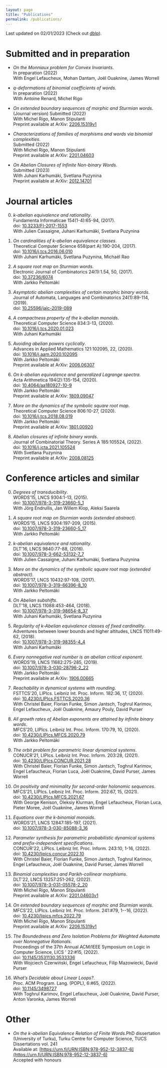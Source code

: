 ```yaml
---
layout: page
title: "Publications"
permalink: /publications/
---
```

Last updated on 02/01/2023 (Check out [dblp](https://dblp.uni-trier.de/pid/180/5763.html)).

# Submitted and in preparation

- *On the Monniaux problem for Convex Invariants*.  
In preparation (2022)    
With Engel Lefaucheux, Mohan Dantam, Joël Ouaknine, James Worrell  

- *q-deformations of binomial coefficients of words*.  
In preparation (2022)    
With Antoine Renard, Michel Rigo  

- *On extended boundary sequences of morphic and Sturmian words*.  
(Journal version) Submitted (2022)    
With Michel Rigo, Manon Stipulanti    
Preprint available at ArXiv: [2206.15319v1](https://arxiv.org/abs/2206.15319v1)

- *Characterizations of families of morphisms and words via binomial complexities*.  
Submitted (2022)    
With Michel Rigo, Manon Stipulanti    
Preprint available at ArXiv: [2201.04603](https://arxiv.org/abs/2201.04603)

- *On Abelian Closures of Infinite Non-binary Words*.  
Submitted (2023)    
With Juhani Karhumäki, Svetlana Puzynina    
Preprint available at ArXiv: [2012.14701](https://arxiv.org/abs/2012.14701)

# Journal articles 

0. *k-abelian equivalence and rationality*.  
Fundamenta Informaticae 154(1-4):65-94, (2017).  
doi: [10.3233/FI-2017-1553](https://dx.doi.org/10.3233/FI-2017-1553)    
With Julien Cassaigne, Juhani Karhumäki, Svetlana Puzynina

0. *On cardinalities of k-abelian equivalence classes*.  
Theoretical Computer Science 658(part A):190-204, (2017).  
doi: [10.1016/j.tcs.2016.06.010](https://dx.doi.org/10.1016/j.tcs.2016.06.010)    
With Juhani Karhumäki, Svetlana Puzynina, Michaël Rao

0. *A square root map on Sturmian words*.  
Electronic Journal of Combinatorics 24(1):1.54, 50, (2017).  
doi: [10.37236/6074](https://dx.doi.org/10.37236/6074)    
With Jarkko Peltomäki

0. *Asymptotic abelian complexities of certain morphic binary words*.  
Journal of Automata, Languages and Combinatorics 24(1):89-114, (2019).  
doi: [10.25596/jalc-2019-089](https://dx.doi.org/10.25596/jalc-2019-089)  

0. *A compactness property of the k-abelian monoids*.  
Theoretical Computer Science 834:3-13, (2020).  
doi: [10.1016/j.tcs.2020.01.023](https://dx.doi.org/10.1016/j.tcs.2020.01.023)    
With Juhani Karhumäki

0. *Avoiding abelian powers cyclically*.  
Advances in Applied Mathematics 121:102095, 22, (2020).  
doi: [10.1016/j.aam.2020.102095](https://dx.doi.org/10.1016/j.aam.2020.102095)    
With Jarkko Peltomäki  
Preprint available at ArXiv: [2006.06307](https://arxiv.org/abs/2006.06307)

0. *On k-abelian equivalence and generalized Lagrange spectra*.  
Acta Arithmetica 194(2):135-154, (2020).  
doi: [10.4064/aa180927-10-9](https://dx.doi.org/10.4064/aa180927-10-9)    
With Jarkko Peltomäki  
Preprint available at ArXiv: [1809.09047](https://arxiv.org/abs/1809.09047)

0. *More on the dynamics of the symbolic square root map*.  
Theoretical Computer Science 806:10-27, (2020).  
doi: [10.1016/j.tcs.2018.08.019](https://dx.doi.org/10.1016/j.tcs.2018.08.019)    
With Jarkko Peltomäki  
Preprint available at ArXiv: [1801.00920](https://arxiv.org/abs/1801.00920)

0. *Abelian closures of infinite binary words*.  
Journal of Combinatorial Theory. Series A 185:105524, (2022).  
doi: [10.1016/j.jcta.2021.105524](https://dx.doi.org/10.1016/j.jcta.2021.105524)    
With Svetlana Puzynina  
Preprint available at ArXiv: [2008.08125](https://arxiv.org/abs/2008.08125)

# Conference articles and similar 

0. *Degrees of transducibility*.  
WORDS'15, LNCS 9304:1-13, (2015).  
doi: [10.1007/978-3-319-23660-5_1](https://dx.doi.org/10.1007/978-3-319-23660-5_1)    
With Jörg Endrullis, Jan Willem Klop, Aleksi Saarela

0. *A square root map on Sturmian words (extended abstract)*.  
WORDS'15, LNCS 9304:197-209, (2015).  
doi: [10.1007/978-3-319-23660-5_17](https://dx.doi.org/10.1007/978-3-319-23660-5_17)    
With Jarkko Peltomäki

0. *k-abelian equivalence and rationality*.  
DLT'16, LNCS 9840:77-88, (2016).  
doi: [10.1007/978-3-662-53132-7_7](https://dx.doi.org/10.1007/978-3-662-53132-7_7)    
With Julien Cassaigne, Juhani Karhumäki, Svetlana Puzynina

0. *More on the dynamics of the symbolic square root map (extended abstract)*.  
WORDS'17, LNCS 10432:97-108, (2017).  
doi: [10.1007/978-3-319-66396-8_10](https://dx.doi.org/10.1007/978-3-319-66396-8_10)    
With Jarkko Peltomäki

0. *On Abelian subshifts*.  
DLT'18, LNCS 11088:453-464, (2018).  
doi: [10.1007/978-3-319-98654-8_37](https://dx.doi.org/10.1007/978-3-319-98654-8_37)    
With Juhani Karhumäki, Svetlana Puzynina

0. *Regularity of k-Abelian equivalence classes of fixed cardinality*.  
Adventures between lower bounds and higher altitudes, LNCS 11011:49-62, (2018).  
doi: [10.1007/978-3-319-98355-4_4](https://dx.doi.org/10.1007/978-3-319-98355-4_4)    
With Juhani Karhumäki

0. *Every nonnegative real number is an abelian critical exponent*.  
WORDS'19, LNCS 11682:275-285, (2019).  
doi: [10.1007/978-3-030-28796-2_22](https://dx.doi.org/10.1007/978-3-030-28796-2_22)    
With Jarkko Peltomäki  
Preprint available at ArXiv: [1906.00665](https://arxiv.org/abs/1906.00665)

0. *Reachability in dynamical systems with rounding*.  
FSTTCS'20, LIPIcs. Leibniz Int. Proc. Inform. 182:36, 17, (2020).  
doi: [10.4230/LIPIcs.FSTTCS.2020.36](https://dx.doi.org/10.4230/LIPIcs.FSTTCS.2020.36)    
With Christel Baier, Florian Funke, Simon Jantsch, Toghrul Karimov, Engel Lefaucheux, Joël Ouaknine, Amaury Pouly, David Purser

0. *All growth rates of Abelian exponents are attained by infinite binary words*.  
MFCS'20, LIPIcs. Leibniz Int. Proc. Inform. 170:79, 10, (2020).  
doi: [10.4230/LIPIcs.MFCS.2020.79](https://dx.doi.org/10.4230/LIPIcs.MFCS.2020.79)    
With Jarkko Peltomäki

0. *The orbit problem for parametric linear dynamical systems*.  
CONUCR'21, LIPIcs. Leibniz Int. Proc. Inform. 203:28, (2021).  
doi: [10.4230/LIPIcs.CONCUR.2021.28](https://dx.doi.org/10.4230/LIPIcs.CONCUR.2021.28)    
With Christel Baier, Florian Funke, Simon Jantsch, Toghrul Karimov, Engel Lefaucheux, Florian Luca, Joël Ouaknine, David Purser, James Worrell

0. *On positivity and minimality for second-order holonomic sequences*.  
MFCS'21, LIPIcs. Leibniz Int. Proc. Inform. 202:67, 15, (2021).  
doi: [10.4230/LIPIcs.MFCS.2021.67](https://dx.doi.org/10.4230/LIPIcs.MFCS.2021.67)    
With George Kenison, Oleksiy Klurman, Engel Lefaucheux, Florian Luca, Pieter Moree, Joël Ouaknine, James Worrell

0. *Equations over the k-binomial monoids*.  
WORDS'21, LNCS 12847:185-197, (2021).  
doi: [10.1007/978-3-030-85088-3_16](https://dx.doi.org/10.1007/978-3-030-85088-3_16)  

0. *Parameter synthesis for parametric probabilistic dynamical systems and prefix-independent specifications*.  
CONCUR'22, LIPIcs. Leibniz Int. Proc. Inform. 243:10, 1-16, (2022).  
doi: [10.4230/lipics.concur.2022.10](https://dx.doi.org/10.4230/lipics.concur.2022.10)    
With Christel Baier, Florian Funke, Simon Jantsch, Toghrul Karimov, Engel Lefaucheux, Joël Ouaknine, David Purser, James Worrell

0. *Binomial complexities and Parikh-collinear morphisms*.  
DLT'22, LNCS 13257:251-262, (2022).  
doi: [10.1007/978-3-031-05578-2_20](https://dx.doi.org/10.1007/978-3-031-05578-2_20)    
With Michel Rigo, Manon Stipulanti  
Preprint available at ArXiv: [2201.04603v1](https://arxiv.org/abs/2201.04603v1)

0. *On extended boundary sequences of morphic and Sturmian words*.  
MFCS'22, LIPIcs. Leibniz Int. Proc. Inform. 241:#79, 1--16, (2022).  
doi: [10.4230/lipics.mfcs.2022.79](https://dx.doi.org/10.4230/lipics.mfcs.2022.79)    
With Michel Rigo, Manon Stipulanti  
Preprint available at ArXiv: [2206.15319v1](https://arxiv.org/abs/2206.15319v1)

0. *The Boundedness and Zero Isolation Problems for Weighted Automata over Nonnegative Rationals*.  
Proceedings of the 37th Annual ACM/IEEE Symposium on Logic in Computer Science, LICS ' 22:#15, (2022).  
doi: [10.1145/3531130.3533336](https://dx.doi.org/10.1145/3531130.3533336)    
With Wojciech Czerwiński, Engel Lefaucheux, Filip Mazowiecki, David Purser

0. *What’s Decidable about Linear Loops?*.  
Proc. ACM Program. Lang. (POPL),  6:#65, (2022).  
doi: [10.1145/3498727](https://dx.doi.org/10.1145/3498727)    
With Toghrul Karimov, Engel Lefaucheux, Joël Ouaknine, David Purser, Anton Varonka, James Worrell

# Other 

- *On the k-abelian Equivalence Relation of Finite Words*.PhD dissertation (University of Turku), Turku Centre for Computer Science, TUCS Dissertations vol. 241  
Available at: [https://urn.fi/URN:ISBN:978-952-12-3837-6](https://urn.fi/URN:ISBN:978-952-12-3837-6)  
Accepted with honours
